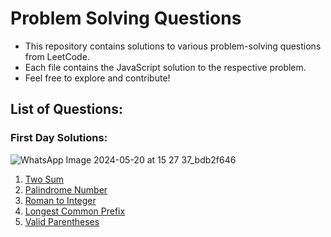 # Problem Solving Questions

- This repository contains solutions to various problem-solving questions from LeetCode.
- Each file contains the JavaScript solution to the respective problem.
- Feel free to explore and contribute!

## List of Questions:

### First Day Solutions:
![WhatsApp Image 2024-05-20 at 15 27 37_bdb2f646](https://github.com/ZeinabAbdelghaffar/LeetCodeProblemSolving-JS/assets/87963230/9b5809d4-4a78-4610-85e4-3a135e816b26)
1. [Two Sum](001.%20Two%20Sum.js)
2. [Palindrome Number](009.%20Palindrome%20Number.js)
3. [Roman to Integer](013.%20Roman%20to%20Integer.js)
4. [Longest Common Prefix](014.%20Longest%20Common%20Prefix.js)
5. [Valid Parentheses](020.%20Valid%20Parentheses.js)
